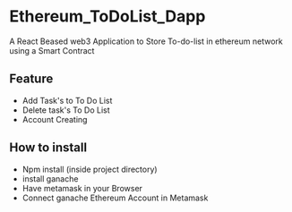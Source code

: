 # Ethereum_ToDoList_Dapp
A React Beased web3 Application to Store To-do-list in ethereum network using a Smart Contract

## Feature
- Add Task's to To Do List
- Delete task's To Do List
- Account Creating

## How to install
- Npm install (inside project directory)
- install ganache 
- Have metamask in your Browser
- Connect ganache Ethereum Account in Metamask
